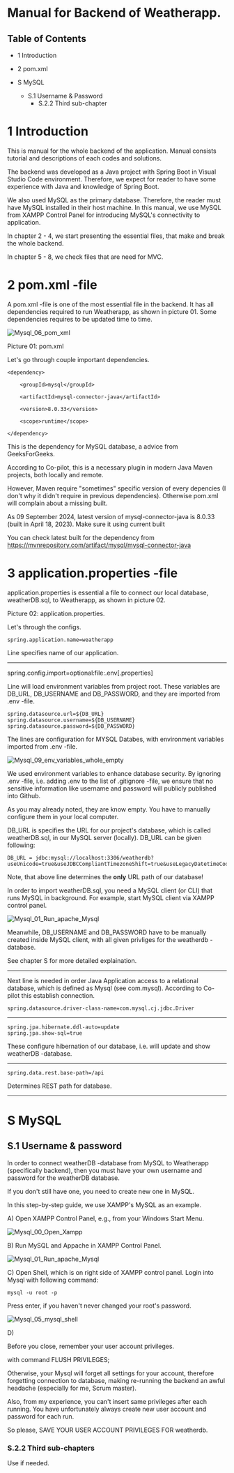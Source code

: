 # Manual for Backend of Weatherapp.

## Table of Contents

- 1 Introduction
- 2 pom.xml


- S MySQL
    - S.1 Username & Password
        - S.2.2 Third sub-chapter

# 1 Introduction

This is manual for the whole backend of the application.
Manual consists tutorial and descriptions of each codes and solutions.

The backend was developed as a Java project with Spring Boot 
in Visual Studio Code environment. Therefore, we expect for reader 
to have some experience with Java and knowledge of Spring Boot.

We also used MySQL as the primary database. Therefore, the reader
must have MySQL installed in their host machine. In this manual,
we use MySQL from XAMPP Control Panel for introducing MySQL's connectivity
to application.

In chapter 2 - 4, we start presenting the essential files, that make and break the whole backend.

In chapter 5 - 8, we check files that are need for MVC.

# 2 pom.xml -file

A pom.xml -file is one of the most essential file in the backend.
It has all dependencies required to run Weatherapp, as shown in picture 01.
Some dependencies requires to be updated time to time.

![Mysql_06_pom_xml](https://github.com/user-attachments/assets/65467e82-5b2a-4891-965e-5dc5edf3fd30)

Picture 01: pom.xml

Let's go through couple important dependencies.


	<dependency>

		<groupId>mysql</groupId>

		<artifactId>mysql-connector-java</artifactId>

		<version>8.0.33</version>

		<scope>runtime</scope>
	
	</dependency>

This is the dependency for MySQL database, a advice from GeeksForGeeks.
		
According to Co-pilot, this is a necessary plugin in modern
Java Maven projects, both locally and remote.

However, Maven require "sometimes" specific version of 
every depencies (I don't why it didn't require in
previous dependencies). Otherwise pom.xml will complain
about a missing built.

As 09 September 2024, latest version of mysql-connector-java
is 8.0.33 (built in April 18, 2023). Make sure it using current built

You can check latest built for the dependency from
https://mvnrepository.com/artifact/mysql/mysql-connector-java


# 3 application.properties -file

application.properties is essential a file to connect our local database,
weatherDB.sql, to Weatherapp, as shown in picture 02.

Picture 02: application.properties.

Let's through the configs.

	spring.application.name=weatherapp

Line specifies name of our application.

---

spring.config.import=optional:file:.env[.properties]

Line will load environment variables from project root.
These variables are DB_URL, DB_USERNAME and DB_PASSWORD,
and they are imported from .env -file.

	spring.datasource.url=${DB_URL}
	spring.datasource.username=${DB_USERNAME}
	spring.datasource.password=${DB_PASSWORD}

The lines are configuration for MYSQL Databes, with environment variables
imported from .env -file.

![Mysql_09_env_variables_whole_empty](https://github.com/user-attachments/assets/86902255-f6b2-425a-b799-bdbffc5bb228)

We used environment variables to enhance database security.
By ignoring .env -file, i.e. adding .env to the list of .gitignore -file,
we ensure that no sensitive information like username and password
will publicly published into Github.

As you may already noted, they are know empty.
You have to manually configure them in your local computer.

DB_URL is specifies the URL for our project's database,
which is called weatherDB.sql, in our MySQL server (locally).
DB_URL can be given following:

	DB_URL = jdbc:mysql://localhost:3306/weatherdb?useUnicode=true&useJDBCCompliantTimezoneShift=true&useLegacyDatetimeCode=false&serverTimezone=UTC

Note, that above line determines the **only** URL path of our database!

In order to import weatherDB.sql, you need a MySQL client 
(or CLI) that runs MySQL in background. For example,
start MySQL client via XAMPP control panel.

![Mysql_01_Run_apache_Mysql](https://github.com/user-attachments/assets/104595fa-8dd5-49ca-9b79-de35273b93ea)

Meanwhile, DB_USERNAME and DB_PASSWORD have to be manually created inside MySQL client,
with all given privliges for the weatherdb -database.

See chapter S for more detailed explaination.

---

Next line is needed in order Java Application
access to a relational database, which is defined as Mysql
(see com.mysql). According to Co-pilot this establish connection.

	spring.datasource.driver-class-name=com.mysql.cj.jdbc.Driver


---

	spring.jpa.hibernate.ddl-auto=update
	spring.jpa.show-sql=true

These configure hibernation of our database, 
i.e. will update and show weatherDB -database.

---
	spring.data.rest.base-path=/api

Determines REST path for database.

---

# S MySQL

## S.1 Username & password

In order to connect weatherDB -database from MySQL to Weatherapp (specifically backend),
then you must have your own username and password for the weatherDB database.

If you don't still have one, you need to create new one in MySQL.

In this step-by-step guide, we use XAMPP's MySQL as an example.


A) Open XAMPP Control Panel, e.g., from your Windows Start Menu.

![Mysql_00_Open_Xampp](https://github.com/user-attachments/assets/2045bb3f-1e19-4b4e-a5a9-88582a8c92e8)


B) Run MySQL and Appache in XAMPP Control Panel.

![Mysql_01_Run_apache_Mysql](https://github.com/user-attachments/assets/305c04fc-78a6-46d4-9119-4b7373663603)

C) Open Shell, which is on right side of XAMPP control panel. Login into Mysql with following command:

	mysql -u root -p
 
Press enter, if you haven't never changed your root's password.

![Mysql_05_mysql_shell](https://github.com/user-attachments/assets/afdb43c9-281a-427a-aadf-3aef9ea3a028)




D) 

Before you close, remember your user account privileges.

with command FLUSH PRIVILEGES;

Otherwise, your Mysql will forget all settings for your account,
therefore forgetting connection to database, 
making re-running the backend an awful headache (especially for me, Scrum master).

Also, from my experience, you can't insert same privileges after each running.
You have unfortunately always create new user account and password for each run.

So please, SAVE YOUR USER ACCOUNT PRIVILEGES FOR weatherdb.

### S.2.2 Third sub-chapters

Use if needed.
